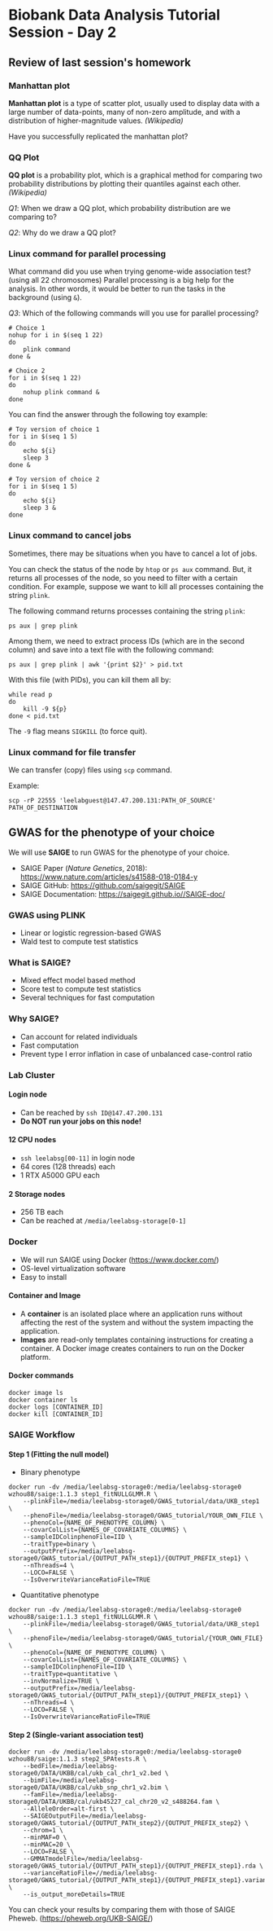 # Biobank Data Analysis Tutorial Session - Day 2

## Review of last session's homework

### Manhattan plot

**Manhattan plot** is a type of scatter plot, usually used to display data with a large number of data-points, many of non-zero amplitude, and with a distribution of higher-magnitude values. *(Wikipedia)*

Have you successfully replicated the manhattan plot?


### QQ Plot

**QQ plot** is a probability plot, which is a graphical method for comparing two probability distributions by plotting their quantiles against each other. *(Wikipedia)*

*Q1*: When we draw a QQ plot, which probability distribution are we comparing to?

*Q2*: Why do we draw a QQ plot?

### Linux command for parallel processing

What command did you use when trying genome-wide association test? (using all 22 chromosomes)
Parallel processing is a big help for the analysis. In other words, it would be better
to run the tasks in the background (using `&`).

*Q3*: Which of the following commands will you use for parallel processing?

```
# Choice 1
nohup for i in $(seq 1 22)
do
    plink command 
done &
```
```
# Choice 2
for i in $(seq 1 22)
do
    nohup plink command &
done
```

You can find the answer through the following toy example:
```
# Toy version of choice 1
for i in $(seq 1 5)
do        
    echo ${i} 
    sleep 3   
done &    
```
```
# Toy version of choice 2
for i in $(seq 1 5)
do        
    echo ${i} 
    sleep 3 &
done
```

### Linux command to cancel jobs

Sometimes, there may be situations when you have to cancel a lot of jobs.

You can check the status of the node by `htop` or `ps aux` command.
But, it returns all processes of the node, so you need to filter with a certain condition.
For example, suppose we want to kill all processes containing the string `plink`.

The following command returns processes containing the string `plink`:
```
ps aux | grep plink
```

Among them, we need to extract process IDs (which are in the second column) and save into a text file with the following command:
```
ps aux | grep plink | awk '{print $2}' > pid.txt
```

With this file (with PIDs), you can kill them all by:
```
while read p
do
    kill -9 ${p}
done < pid.txt
```

The `-9` flag means `SIGKILL` (to force quit).


### Linux command for file transfer

We can transfer (copy) files using `scp` command.

Example:
```
scp -rP 22555 'leelabguest@147.47.200.131:PATH_OF_SOURCE' PATH_OF_DESTINATION
```


## GWAS for the phenotype of your choice

We will use **SAIGE** to run GWAS for the phenotype of your choice.
* SAIGE Paper (*Nature Genetics*, 2018): https://www.nature.com/articles/s41588-018-0184-y
* SAIGE GitHub: https://github.com/saigegit/SAIGE
* SAIGE Documentation: https://saigegit.github.io//SAIGE-doc/

### GWAS using PLINK

* Linear or logistic regression-based GWAS
* Wald test to compute test statistics

### What is SAIGE?

* Mixed effect model based method
* Score test to compute test statistics
* Several techniques for fast computation

### Why SAIGE?

* Can account for related individuals
* Fast computation
* Prevent type I error inflation in case of unbalanced case-control ratio

### Lab Cluster

#### Login node

* Can be reached by `ssh ID@147.47.200.131`
* **Do NOT run your jobs on this node!**

#### 12 CPU nodes

* `ssh leelabsg[00-11]` in login node
* 64 cores (128 threads) each
* 1 RTX A5000 GPU each

#### 2 Storage nodes

* 256 TB each
* Can be reached at `/media/leelabsg-storage[0-1]`



### Docker

* We will run SAIGE using Docker (https://www.docker.com/)
* OS-level virtualization software
* Easy to install

#### Container and Image

* A **container** is an isolated place where an application runs without affecting the rest of the system and without the system impacting the application.
* **Images** are read-only templates containing instructions for creating a container. A Docker image creates containers to run on the Docker platform.

#### Docker commands

```
docker image ls
docker container ls
docker logs [CONTAINER_ID]
docker kill [CONTAINER_ID]
```

### SAIGE Workflow

#### Step 1 (Fitting the null model)

* Binary phenotype

```
docker run -dv /media/leelabsg-storage0:/media/leelabsg-storage0 wzhou88/saige:1.1.3 step1_fitNULLGLMM.R \
    --plinkFile=/media/leelabsg-storage0/GWAS_tutorial/data/UKB_step1 \
    --phenoFile=/media/leelabsg-storage0/GWAS_tutorial/YOUR_OWN_FILE \
    --phenoCol={NAME_OF_PHENOTYPE_COLUMN} \
    --covarColList={NAMES_OF_COVARIATE_COLUMNS} \
    --sampleIDColinphenoFile=IID \
    --traitType=binary \
    --outputPrefix=/media/leelabsg-storage0/GWAS_tutorial/{OUTPUT_PATH_step1}/{OUTPUT_PREFIX_step1} \
    --nThreads=4 \
    --LOCO=FALSE \
    --IsOverwriteVarianceRatioFile=TRUE
```

* Quantitative phenotype

```
docker run -dv /media/leelabsg-storage0:/media/leelabsg-storage0 wzhou88/saige:1.1.3 step1_fitNULLGLMM.R \
    --plinkFile=/media/leelabsg-storage0/GWAS_tutorial/data/UKB_step1 \
    --phenoFile=/media/leelabsg-storage0/GWAS_tutorial/{YOUR_OWN_FILE} \
    --phenoCol={NAME_OF_PHENOTYPE_COLUMN} \
    --covarColList={NAMES_OF_COVARIATE_COLUMNS} \
    --sampleIDColinphenoFile=IID \
    --traitType=quantitative \
    --invNormalize=TRUE \
    --outputPrefix=/media/leelabsg-storage0/GWAS_tutorial/{OUTPUT_PATH_step1}/{OUTPUT_PREFIX_step1} \
    --nThreads=4 \
    --LOCO=FALSE \
    --IsOverwriteVarianceRatioFile=TRUE
```


#### Step 2 (Single-variant association test)

```
docker run -dv /media/leelabsg-storage0:/media/leelabsg-storage0 wzhou88/saige:1.1.3 step2_SPAtests.R \
    --bedFile=/media/leelabsg-storage0/DATA/UKBB/cal/ukb_cal_chr1_v2.bed \
    --bimFile=/media/leelabsg-storage0/DATA/UKBB/cal/ukb_snp_chr1_v2.bim \
    --famFile=/media/leelabsg-storage0/DATA/UKBB/cal/ukb45227_cal_chr20_v2_s488264.fam \
    --AlleleOrder=alt-first \
    --SAIGEOutputFile=/media/leelabsg-storage0/GWAS_tutorial/{OUTPUT_PATH_step2}/{OUTPUT_PREFIX_step2} \
    --chrom=1 \
    --minMAF=0 \
    --minMAC=20 \
    --LOCO=FALSE \
    --GMMATmodelFile=/media/leelabsg-storage0/GWAS_tutorial/{OUTPUT_PATH_step1}/{OUTPUT_PREFIX_step1}.rda \
    --varianceRatioFile=//media/leelabsg-storage0/GWAS_tutorial/{OUTPUT_PATH_step1}/{OUTPUT_PREFIX_step1}.varianceRatio.txt \
    --is_output_moreDetails=TRUE
```

You can check your results by comparing them with those of SAIGE Pheweb.
(https://pheweb.org/UKB-SAIGE/)
